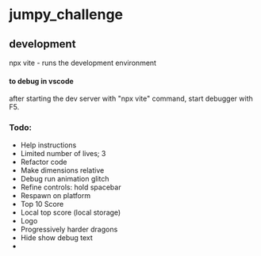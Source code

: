 # jumpy_challenge

## development
npx vite - runs the development environment

#### to debug in vscode
after starting the dev server with "npx vite" command, start debugger with F5. 

### Todo:

- Help instructions
- Limited number of lives; 3
- Refactor code
- Make dimensions relative 
- Debug run animation glitch
- Refine controls: hold spacebar
- Respawn on platform 
- Top 10 Score
- Local top score (local storage)
- Logo
- Progressively harder dragons
- Hide show debug text
- 